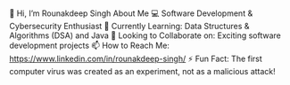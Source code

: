 👋 Hi, I’m Rounakdeep Singh
About Me
💻 Software Development & Cybersecurity Enthusiast
🌱 Currently Learning: Data Structures & Algorithms (DSA) and Java
💞️ Looking to Collaborate on: Exciting software development projects
📫 How to Reach Me: https://www.linkedin.com/in/rounakdeep-singh/
⚡ Fun Fact: The first computer virus was created as an experiment, not as a malicious attack!


<!---
Rounakdeepsingh/Rounakdeepsingh is a ✨ special ✨ repository because its `README.md` (this file) appears on your GitHub profile.
You can click the Preview link to take a look at your changes.
--->
